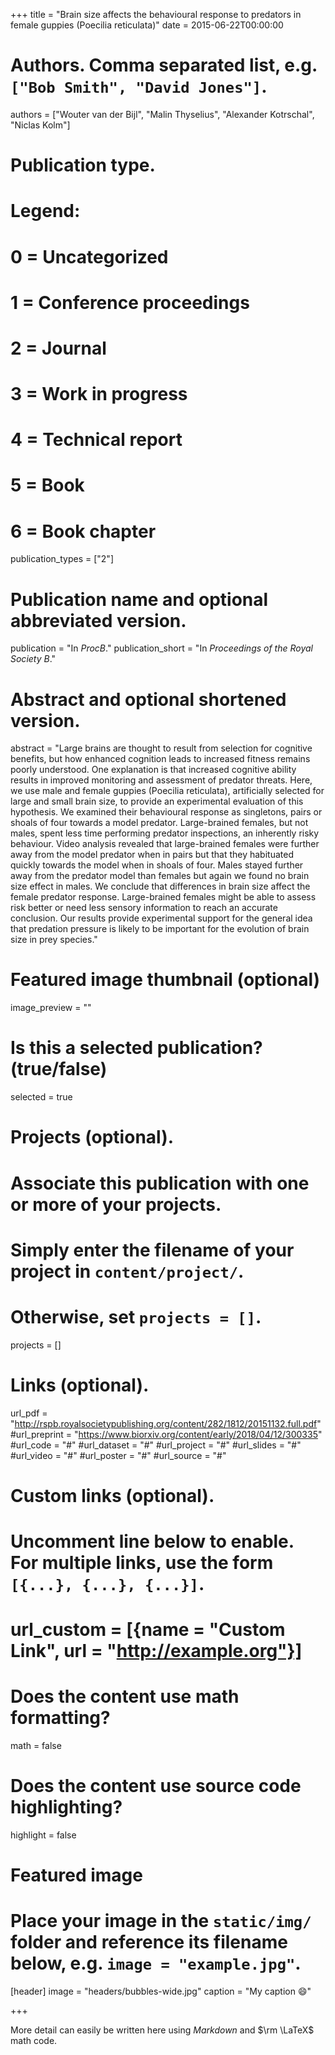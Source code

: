 +++
title = "Brain size affects the behavioural response to predators in female guppies (Poecilia reticulata)"
date = 2015-06-22T00:00:00

# Authors. Comma separated list, e.g. `["Bob Smith", "David Jones"]`.
authors = ["Wouter van der Bijl", "Malin Thyselius", "Alexander Kotrschal", "Niclas Kolm"]

# Publication type.
# Legend:
# 0 = Uncategorized
# 1 = Conference proceedings
# 2 = Journal
# 3 = Work in progress
# 4 = Technical report
# 5 = Book
# 6 = Book chapter
publication_types = ["2"]

# Publication name and optional abbreviated version.
publication = "In *ProcB*."
publication_short =  "In *Proceedings of the Royal Society B*."

# Abstract and optional shortened version.
abstract = "Large brains are thought to result from selection for cognitive benefits, but how enhanced cognition leads to increased fitness remains poorly understood. One explanation is that increased cognitive ability results in improved monitoring and assessment of predator threats. Here, we use male and female guppies (Poecilia reticulata), artificially selected for large and small brain size, to provide an experimental evaluation of this hypothesis. We examined their behavioural response as singletons, pairs or shoals of four towards a model predator. Large-brained females, but not males, spent less time performing predator inspections, an inherently risky behaviour. Video analysis revealed that large-brained females were further away from the model predator when in pairs but that they habituated quickly towards the model when in shoals of four. Males stayed further away from the predator model than females but again we found no brain size effect in males. We conclude that differences in brain size affect the female predator response. Large-brained females might be able to assess risk better or need less sensory information to reach an accurate conclusion. Our results provide experimental support for the general idea that predation pressure is likely to be important for the evolution of brain size in prey species."

# Featured image thumbnail (optional)
image_preview = ""

# Is this a selected publication? (true/false)
selected = true

# Projects (optional).
#   Associate this publication with one or more of your projects.
#   Simply enter the filename of your project in `content/project/`.
#   Otherwise, set `projects = []`.
projects = []

# Links (optional).
url_pdf = "http://rspb.royalsocietypublishing.org/content/282/1812/20151132.full.pdf"
#url_preprint = "https://www.biorxiv.org/content/early/2018/04/12/300335"
#url_code = "#"
#url_dataset = "#"
#url_project = "#"
#url_slides = "#"
#url_video = "#"
#url_poster = "#"
#url_source = "#"

# Custom links (optional).
#   Uncomment line below to enable. For multiple links, use the form `[{...}, {...}, {...}]`.
# url_custom = [{name = "Custom Link", url = "http://example.org"}]

# Does the content use math formatting?
math = false

# Does the content use source code highlighting?
highlight = false

# Featured image
# Place your image in the `static/img/` folder and reference its filename below, e.g. `image = "example.jpg"`.
[header]
image = "headers/bubbles-wide.jpg"
caption = "My caption :smile:"

+++

More detail can easily be written here using *Markdown* and $\rm \LaTeX$ math code.
